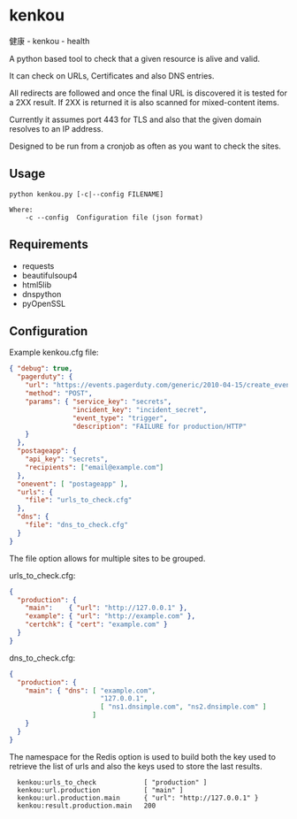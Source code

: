 kenkou
======
健康 - kenkou - health

A python based tool to check that a given resource is alive and valid.

It can check on URLs, Certificates and also DNS entries.

All redirects are followed and once the final URL is discovered it is tested for a 2XX result. If 2XX is returned it is also scanned for mixed-content items.

Currently it assumes port 443 for TLS and also that the given domain resolves to an IP address.

Designed to be run from a cronjob as often as you want to check the sites.

Usage
-----

```
python kenkou.py [-c|--config FILENAME]

Where:
    -c --config  Configuration file (json format)
```

Requirements
------------
* requests
* beautifulsoup4
* html5lib
* dnspython
* pyOpenSSL

Configuration
-------------
Example kenkou.cfg file:

```json
{ "debug": true,
  "pagerduty": {
    "url": "https://events.pagerduty.com/generic/2010-04-15/create_event.json",
    "method": "POST",
    "params": { "service_key": "secrets",
                "incident_key": "incident_secret",
                "event_type": "trigger",
                "description": "FAILURE for production/HTTP"
    }
  },
  "postageapp": {
    "api_key": "secrets",
    "recipients": ["email@example.com"]
  },
  "onevent": [ "postageapp" ],
  "urls": {
    "file": "urls_to_check.cfg"
  },
  "dns": {
    "file": "dns_to_check.cfg"
  }
}
```

The file option allows for multiple sites to be grouped.

urls_to_check.cfg:

```json
{
  "production": {
    "main":    { "url": "http://127.0.0.1" },
    "example": { "url": "http://example.com" },
    "certchk": { "cert": "example.com" }
  }
}
```

dns_to_check.cfg:

```json
{
  "production": {
    "main": { "dns": [ "example.com", 
                       "127.0.0.1", 
                       [ "ns1.dnsimple.com", "ns2.dnsimple.com" ]
                     ]
    }
  }
}
```

The namespace for the Redis option is used to build both the key used to retrieve the
list of urls and also the keys used to store the last results.

```
  kenkou:urls_to_check            [ "production" ]
  kenkou:url.production           [ "main" ]
  kenkou:url.production.main      { "url": "http://127.0.0.1" }
  kenkou:result.production.main   200
```

